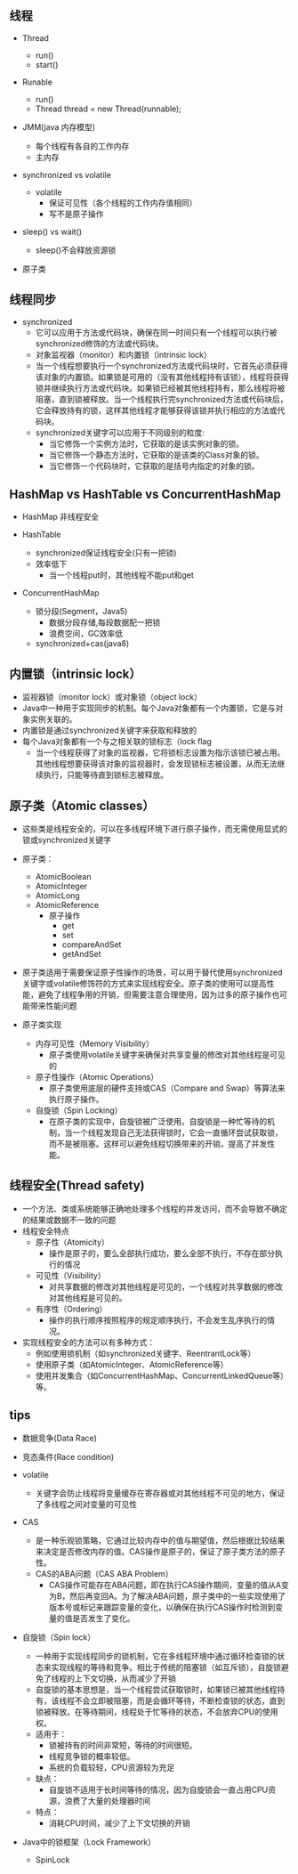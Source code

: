 

## 线程
+ Thread
    + run()
    + start()

+ Runable
    + run()
    + Thread thread = new Thread(runnable);

+ JMM(java 内存模型)
    + 每个线程有各自的工作内存
    + 主内存

+ synchronized vs volatile
    + volatile
        + 保证可见性（各个线程的工作内存值相同）
        + 写不是原子操作

+ sleep() vs wait()
    + sleep()不会释放资源锁

+ 原子类

## 线程同步
+ synchronized
     + 它可以应用于方法或代码块，确保在同一时间只有一个线程可以执行被synchronized修饰的方法或代码块。
     + 对象监视器（monitor）和内置锁（intrinsic lock）
     + 当一个线程想要执行一个synchronized方法或代码块时，它首先必须获得该对象的内置锁。如果锁是可用的（没有其他线程持有该锁），线程将获得锁并继续执行方法或代码块。如果锁已经被其他线程持有，那么线程将被阻塞，直到锁被释放。当一个线程执行完synchronized方法或代码块后，它会释放持有的锁，这样其他线程才能够获得该锁并执行相应的方法或代码块。
     + synchronized关键字可以应用于不同级别的粒度:
        + 当它修饰一个实例方法时，它获取的是该实例对象的锁。
        + 当它修饰一个静态方法时，它获取的是该类的Class对象的锁。
        + 当它修饰一个代码块时，它获取的是括号内指定的对象的锁。

## HashMap vs HashTable vs ConcurrentHashMap

+ HashMap 非线程安全

+ HashTable
    + synchronized保证线程安全(只有一把锁)
    + 效率低下
        + 当一个线程put时，其他线程不能put和get

+ ConcurrentHashMap
    + 锁分段(Segment，Java5)
        + 数据分段存储,每段数据配一把锁
        + 浪费空间，GC效率低
    + synchronized+cas(java8)

## 内置锁（intrinsic lock）
+ 监视器锁（monitor lock）或对象锁（object lock）
+ Java中一种用于实现同步的机制。每个Java对象都有一个内置锁，它是与对象实例关联的。
+ 内置锁是通过synchronized关键字来获取和释放的
+ 每个Java对象都有一个与之相关联的锁标志（lock flag
    + 当一个线程获得了对象的监视器，它将锁标志设置为指示该锁已被占用。其他线程想要获得该对象的监视器时，会发现锁标志被设置，从而无法继续执行，只能等待直到锁标志被释放。

## 原子类（Atomic classes）
+ 这些类是线程安全的，可以在多线程环境下进行原子操作，而无需使用显式的锁或synchronized关键字
+ 原子类：
    + AtomicBoolean
    + AtomicInteger
    + AtomicLong
    + AtomicReference
        + 原子操作
            + get
            + set
            + compareAndSet
            + getAndSet

+ 原子类适用于需要保证原子性操作的场景，可以用于替代使用synchronized关键字或volatile修饰符的方式来实现线程安全。原子类的使用可以提高性能，避免了线程争用的开销，但需要注意合理使用，因为过多的原子操作也可能带来性能问题

+ 原子类实现
    + 内存可见性（Memory Visibility）
        + 原子类使用volatile关键字来确保对共享变量的修改对其他线程是可见的
    + 原子性操作（Atomic Operations）
        + 原子类使用底层的硬件支持或CAS（Compare and Swap）等算法来执行原子操作。
    + 自旋锁（Spin Locking）
        + 在原子类的实现中，自旋锁被广泛使用。自旋锁是一种忙等待的机制，当一个线程发现自己无法获得锁时，它会一直循环尝试获取锁，而不是被阻塞。这样可以避免线程切换带来的开销，提高了并发性能。




## 线程安全(Thread safety)
+ 一个方法、类或系统能够正确地处理多个线程的并发访问，而不会导致不确定的结果或数据不一致的问题
+ 线程安全特点
    + 原子性（Atomicity）
        + 操作是原子的，要么全部执行成功，要么全部不执行，不存在部分执行的情况
    + 可见性（Visibility）
        + 对共享数据的修改对其他线程是可见的，一个线程对共享数据的修改对其他线程是可见的。
    + 有序性（Ordering）
        + 操作的执行顺序按照程序的规定顺序执行，不会发生乱序执行的情况。
+ 实现线程安全的方法可以有多种方式：
    + 例如使用锁机制（如synchronized关键字、ReentrantLock等）
    + 使用原子类（如AtomicInteger、AtomicReference等）
    + 使用并发集合（如ConcurrentHashMap、ConcurrentLinkedQueue等）等。



## tips
+ 数据竞争(Data Race)
+ 竞态条件(Race condition)
+ volatile
    + 关键字会防止线程将变量缓存在寄存器或对其他线程不可见的地方，保证了多线程之间对变量的可见性
+ CAS
    + 是一种乐观锁策略，它通过比较内存中的值与期望值，然后根据比较结果来决定是否修改内存的值。CAS操作是原子的，保证了原子类方法的原子性。
    + CAS的ABA问题（CAS ABA Problem）
        + CAS操作可能存在ABA问题，即在执行CAS操作期间，变量的值从A变为B，然后再变回A。为了解决ABA问题，原子类中的一些实现使用了版本号或标记来跟踪变量的变化，以确保在执行CAS操作时检测到变量的值是否发生了变化。
+ 自旋锁（Spin lock）
    + 一种用于实现线程同步的锁机制，它在多线程环境中通过循环检查锁的状态来实现线程的等待和竞争。相比于传统的阻塞锁（如互斥锁），自旋锁避免了线程的上下文切换，从而减少了开销
    + 自旋锁的基本思想是，当一个线程尝试获取锁时，如果锁已被其他线程持有，该线程不会立即被阻塞，而是会循环等待，不断检查锁的状态，直到锁被释放。在等待期间，线程处于忙等待的状态，不会放弃CPU的使用权。
    + 适用于：
        + 锁被持有的时间非常短，等待的时间很短。
        + 线程竞争锁的概率较低。
        + 系统的负载较轻，CPU资源较为充足
    + 缺点：
        + 自旋锁不适用于长时间等待的情况，因为自旋锁会一直占用CPU资源，浪费了大量的处理器时间
    + 特点：
        + 消耗CPU时间，减少了上下文切换的开销

+ Java中的锁框架（Lock Framework）
    + SpinLock